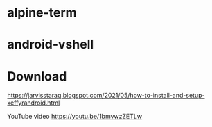 # alpine-term


# android-vshell


# Download

https://jarvisstaraq.blogspot.com/2021/05/how-to-install-and-setup-xeffyrandroid.html


YouTube video
https://youtu.be/1bmvwzZETLw

